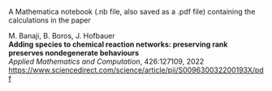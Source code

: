 A Mathematica notebook (.nb file, also saved as a .pdf file) containing the calculations in the paper  

M. Banaji, B. Boros, J. Hofbauer  
**Adding species to chemical reaction networks: preserving rank preserves nondegenerate behaviours**  
*Applied Mathematics and Computation*, 426:127109, 2022  
https://www.sciencedirect.com/science/article/pii/S009630032200193X/pdf
